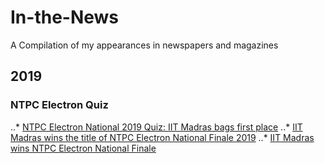 # In-the-News
A Compilation of my appearances in newspapers and magazines

## 2019
### NTPC Electron Quiz
..* [NTPC Electron National 2019 Quiz: IIT Madras bags first place](https://www.jagranjosh.com/news/iit-madras-bags-1st-position-in-ntpc-electron-quiz-151881)
..* [IIT Madras wins the title of NTPC Electron National Finale 2019](https://indiaeducationdiary.in/iit-madras-wins-the-title-of-ntpc-electron-national-finale-2019/)
..* [IIT Madras wins NTPC Electron National Finale](https://economictimes.indiatimes.com/industry/services/education/iit-madras-wins-ntpc-electron-national-finale/articleshow/71604824.cms)

